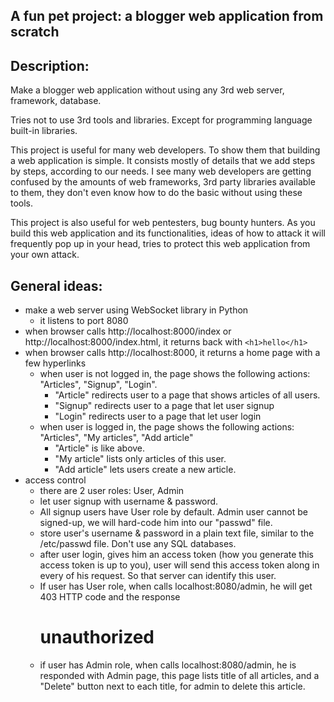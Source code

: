 ## A fun pet project: a blogger web application from scratch

## Description: 
Make a blogger web application without using any 3rd web server, framework, database.

Tries not to use 3rd tools and libraries. Except for programming language built-in libraries.

This project is useful for many web developers. To show them that building a web application is simple. It consists mostly of details that we add steps by steps, according to our needs. I see many web developers are getting confused by the amounts of web frameworks, 3rd party libraries available to them, they don't even know how to do the basic without using these tools.

This project is also useful for web pentesters, bug bounty hunters. As you build this web application and its functionalities, ideas of how to attack it will frequently pop up in your head, tries to protect this web application from your own attack. 

## General ideas:
- make a web server using WebSocket library in Python
   - it listens to port 8080
- when browser calls http://localhost:8000/index or http://localhost:8000/index.html, it returns back with `<h1>hello</h1>`
- when browser calls http://localhost:8000, it returns a home page with a few hyperlinks
   - when user is not logged in, the page shows the following actions: "Articles", "Signup", "Login".
     - "Article" redirects user to a page that shows articles of all users.
     - "Signup" redirects user to a page that let user signup
     - "Login" redirects user to a page that let user login
   - when user is logged in, the page shows the following actions: "Articles", "My articles", "Add article"
     - "Article" is like above.
     - "My article" lists only articles of this user.
     - "Add article" lets users create a new article.
- access control
  - there are 2 user roles: User, Admin
  - let user signup with username & password. 
  - All signup users have User role by default. Admin user cannot be signed-up, we will hard-code him into our "passwd" file.
  - store user's username & password in a plain text file, similar to the /etc/passwd file. Don't use any SQL databases.
  - after user login, gives him an access token (how you generate this access token is up to you), user will send this access token along in every of his request. So that server can identify this user. 
  - If user has User role, when calls localhost:8080/admin, he will get 403 HTTP code and the response <h1>unauthorized</h1>
  - if user has Admin role, when calls localhost:8080/admin, he is responded with Admin page, this page lists title of all articles, and a "Delete" button next to each title, for admin to delete this article.
